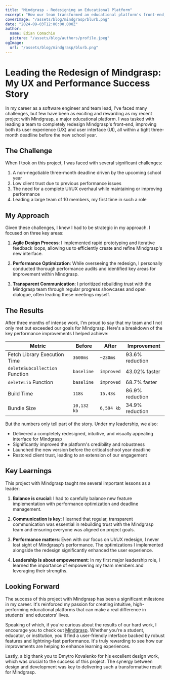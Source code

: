 ```yaml
---
title: "Mindgrasp - Redesigning an Educational Platform"
excerpt: "How our team transformed an educational platform's front-end, boosting performance and user experience just in time for the new school year."
coverImage: "/assets/blog/mindgrasp/blurb.png"
date: "2024-09-03T12:00:00.000Z"
author:
  name: Edian Comachio
  picture: "/assets/blog/authors/profile.jpeg"
ogImage:
  url: "/assets/blog/mindgrasp/blurb.png"
---
```


# Leading the Redesign of Mindgrasp: My UX and Performance Success Story

In my career as a software engineer and team lead, I've faced many challenges, but few have been as exciting and rewarding as my recent project with Mindgrasp, a major educational platform. I was tasked with leading a team to completely redesign Mindgrasp's front-end, improving both its user experience (UX) and user interface (UI), all within a tight three-month deadline before the new school year.

## The Challenge

When I took on this project, I was faced with several significant challenges:

1. A non-negotiable three-month deadline driven by the upcoming school year
2. Low client trust due to previous performance issues
3. The need for a complete UI/UX overhaul while maintaining or improving performance
4. Leading a large team of 10 members, my first time in such a role

## My Approach

Given these challenges, I knew I had to be strategic in my approach. I focused on three key areas:

1. **Agile Design Process**: I implemented rapid prototyping and iterative feedback loops, allowing us to efficiently create and refine Mindgrasp's new interface.

2. **Performance Optimization**: While overseeing the redesign, I personally conducted thorough performance audits and identified key areas for improvement within Mindgrasp.

3. **Transparent Communication**: I prioritized rebuilding trust with the Mindgrasp team through regular progress showcases and open dialogue, often leading these meetings myself.

## The Results

After three months of intense work, I'm proud to say that my team and I not only met but exceeded our goals for Mindgrasp. Here's a breakdown of the key performance improvements I helped achieve:

| Metric                         | Before      | After      | Improvement     |
| ------------------------------ | ----------- | ---------- | --------------- |
| Fetch Library Execution Time   | `3600ms`    | `~230ms`   | 93.6% reduction |
| `deleteSubcollection` Function | `baseline`  | `improved` | 43.02% faster   |
| `deleteLib` Function           | `baseline`  | `improved` | 68.7% faster    |
| Build Time                     | `118s`      | `15.43s`   | 86.9% reduction |
| Bundle Size                    | `10,132 kb` | `6,594 kb` | 34.9% reduction |

But the numbers only tell part of the story. Under my leadership, we also:

- Delivered a completely redesigned, intuitive, and visually appealing interface for Mindgrasp
- Significantly improved the platform's credibility and robustness
- Launched the new version before the critical school year deadline
- Restored client trust, leading to an extension of our engagement

## Key Learnings

This project with Mindgrasp taught me several important lessons as a leader:

1. **Balance is crucial**: I had to carefully balance new feature implementation with performance optimization and deadline management.

2. **Communication is key**: I learned that regular, transparent communication was essential in rebuilding trust with the Mindgrasp team and ensuring everyone was aligned on project goals.

3. **Performance matters**: Even with our focus on UI/UX redesign, I never lost sight of Mindgrasp's performance. The optimizations I implemented alongside the redesign significantly enhanced the user experience.

4. **Leadership is about empowerment**: In my first major leadership role, I learned the importance of empowering my team members and leveraging their strengths.

## Looking Forward

The success of this project with Mindgrasp has been a significant milestone in my career. It's reinforced my passion for creating intuitive, high-performing educational platforms that can make a real difference in students' and educators' lives.

Speaking of which, if you're curious about the results of our hard work, I encourage you to check out [Mindgrasp](https://www.mindgrasp.ai/). Whether you're a student, educator, or institution, you'll find a user-friendly interface backed by robust features and lightning-fast performance. It's truly rewarding to see how our improvements are helping to enhance learning experiences.

Lastly, a big thank you to Dmytro Kovalenko for his excellent design work, which was crucial to the success of this project. The synergy between design and development was key to delivering such a transformative result for Mindgrasp.
